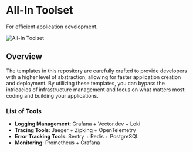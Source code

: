 # All-In Toolset
For efficient application development.

![All-In Toolset](i.imgur.com/3p88YN0.jpg)

## Overview
The templates in this repository are carefully crafted to provide developers with a higher level of abstraction, allowing for faster application creation and deployment. By utilizing these templates, you can bypass the intricacies of infrastructure management and focus on what matters most: coding and building your applications.

### List of Tools
- **Logging Management**: Grafana + Vector.dev + Loki
- **Tracing Tools**: Jaeger + Zipking + OpenTelemetry
- **Error Tracking Tools**: Sentry + Redis + PostgreSQL
- **Monitoring**: Prometheus + Grafana
